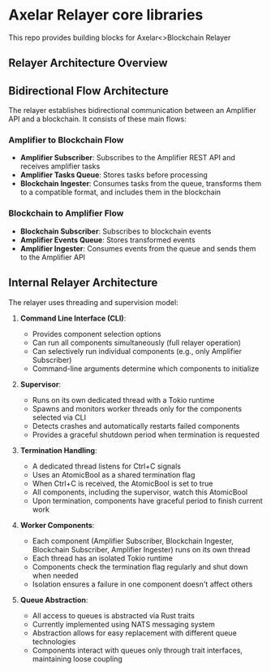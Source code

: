 # Axelar Relayer core libraries
This repo provides building blocks for Axelar<>Blockchain Relayer

## Relayer Architecture Overview

## Bidirectional Flow Architecture

The relayer establishes bidirectional communication between an Amplifier API and a blockchain. It consists of these main flows:

### Amplifier to Blockchain Flow
- **Amplifier Subscriber**: Subscribes to the Amplifier REST API and receives amplifier tasks
- **Amplifier Tasks Queue**: Stores tasks before processing
- **Blockchain Ingester**: Consumes tasks from the queue, transforms them to a compatible format, and includes them in the blockchain

### Blockchain to Amplifier Flow
- **Blockchain Subscriber**: Subscribes to blockchain events 
- **Amplifier Events Queue**: Stores transformed events
- **Amplifier Ingester**: Consumes events from the queue and sends them to the Amplifier API

## Internal Relayer Architecture

The relayer uses threading and supervision model:

1. **Command Line Interface (CLI)**:
   - Provides component selection options
   - Can run all components simultaneously (full relayer operation)
   - Can selectively run individual components (e.g., only Amplifier Subscriber)
   - Command-line arguments determine which components to initialize

2. **Supervisor**:
   - Runs on its own dedicated thread with a Tokio runtime
   - Spawns and monitors worker threads only for the components selected via CLI
   - Detects crashes and automatically restarts failed components
   - Provides a graceful shutdown period when termination is requested

3. **Termination Handling**:
   - A dedicated thread listens for Ctrl+C signals
   - Uses an AtomicBool as a shared termination flag
   - When Ctrl+C is received, the AtomicBool is set to true
   - All components, including the supervisor, watch this AtomicBool
   - Upon termination, components have graceful period to finish current work 

4. **Worker Components**:
   - Each component (Amplifier Subscriber, Blockchain Ingester, Blockchain Subscriber, Amplifier Ingester) runs on its own thread
   - Each thread has an isolated Tokio runtime
   - Components check the termination flag regularly and shut down when needed
   - Isolation ensures a failure in one component doesn't affect others

5. **Queue Abstraction**:
   - All access to queues is abstracted via Rust traits
   - Currently implemented using NATS messaging system
   - Abstraction allows for easy replacement with different queue technologies
   - Components interact with queues only through trait interfaces, maintaining loose coupling
